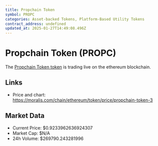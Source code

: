 ```yaml
---
title: Propchain Token
symbol: PROPC
categories: Asset-backed Tokens, Platform-Based Utility Tokens
contract_address: undefined
updated_at: 2025-01-27T14:49:08.496Z
---
```


# Propchain Token (PROPC)
The [Propchain Token token](https://moralis.com/chain/ethereum/token/price/propchain-token-3) is trading live on the ethereum blockchain.

## Links
- Price and chart: https://moralis.com/chain/ethereum/token/price/propchain-token-3

## Market Data
- Current Price: $0.9233962636924307
- Market Cap: $N/A
- 24h Volume: $269790.243281996

